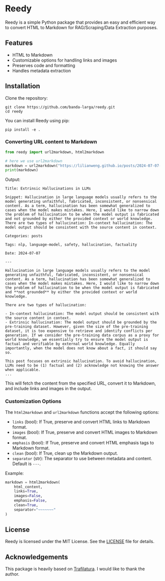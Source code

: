 # Reedy

Reedy is a simple Python package that provides an easy and efficient way to convert HTML to Markdown for RAG/Scraping/Data Extraction purposes.

## Features

- HTML to Markdown
- Customizable options for handling links and images
- Preserves code and formatting
- Handles metadata extraction

## Installation

Clone the repository:

```
git clone https://github.com/banda-larga/reedy.git
cd reedy
```

You can install Reedy using pip:

```
pip install -e .
```

### Converting URL content to Markdown

```python
from reedy import url2markdown, html2markdown

# here we use url2markdown
markdown = url2markdown("https://lilianweng.github.io/posts/2024-07-07-hallucination/")
print(markdown)
```

Output:
```
Title: Extrinsic Hallucinations in LLMs

Snippet: Hallucination in large language models usually refers to the model generating unfaithful, fabricated, inconsistent, or nonsensical content. As a term, hallucination has been somewhat generalized to cases when the model makes mistakes. Here, I would like to narrow down the problem of hallucination to be when the model output is fabricated and not grounded by either the provided context or world knowledge. There are two types of hallucination: In-context hallucination: The model output should be consistent with the source content in context.

Categories: posts

Tags: nlp, language-model, safety, hallucination, factuality

Date: 2024-07-07

---

Hallucination in large language models usually refers to the model generating unfaithful, fabricated, inconsistent, or nonsensical content. As a term, hallucination has been somewhat generalized to cases when the model makes mistakes. Here, I would like to narrow down the problem of hallucination to be when the model output is fabricated and **not grounded** by either the provided context or world knowledge.

There are two types of hallucination:

- In-context hallucination: The model output should be consistent with the source content in context.
- Extrinsic hallucination: The model output should be grounded by the pre-training dataset. However, given the size of the pre-training dataset, it is too expensive to retrieve and identify conflicts per generation. If we consider the pre-training data corpus as a proxy for world knowledge, we essentially try to ensure the model output is factual and verifiable by external world knowledge. Equally importantly, when the model does not know about a fact, it should say so.

This post focuses on extrinsic hallucination. To avoid hallucination, LLMs need to be (1) factual and (2) acknowledge not knowing the answer when applicable.
...
```

This will fetch the content from the specified URL, convert it to Markdown, and include links and images in the output.

### Customization Options

The `html2markdown` and `url2markdown` functions accept the following options:

- `links` (bool): If True, preserve and convert HTML links to Markdown format.
- `images` (bool): If True, preserve and convert HTML images to Markdown format.
- `emphasis` (bool): If True, preserve and convert HTML emphasis tags to Markdown format.
- `clean` (bool): If True, clean up the Markdown output.
- `separator` (str): The separator to use between metadata and content. Default is `---`.

Example:
```python
markdown = html2markdown(
    html_content,
    links=True,
    images=False,
    emphasis=False,
    clean=True,
    separator="~~~~~~~"
)
```

## License

Reedy is licensed under the MIT License. See the [LICENSE](LICENSE) file for details.

## Acknowledgements

This package is heavily based on [Trafilatura](https://github.com/adbar/trafilatura). I would like to thank the author.
